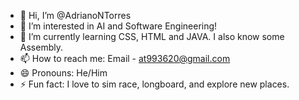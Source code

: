 - 👋 Hi, I’m @AdrianoNTorres
- 👀 I’m interested in AI and Software Engineering!
- 🌱 I’m currently learning CSS, HTML and JAVA. I also know some Assembly.
- 📫 How to reach me: Email - at993620@gmail.com
- 😄 Pronouns: He/Him
- ⚡ Fun fact: I love to sim race, longboard, and explore new places.

<!---
AdrianoNTorres/AdrianoNTorres is a ✨ special ✨ repository because its `README.md` (this file) appears on your GitHub profile.
You can click the Preview link to take a look at your changes.
--->
